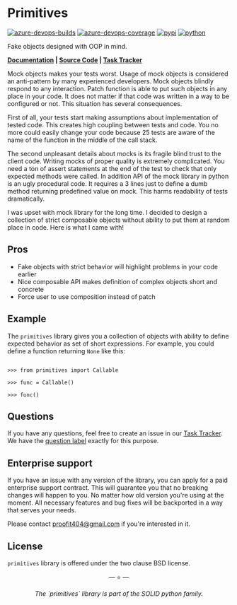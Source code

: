 # Primitives

[![azure-devops-builds](https://img.shields.io/azure-devops/build/proofit404/primitives/18?style=flat-square)](https://dev.azure.com/proofit404/primitives/_build/latest?definitionId=18&branchName=master)
[![azure-devops-coverage](https://img.shields.io/azure-devops/coverage/proofit404/primitives/18?style=flat-square)](https://dev.azure.com/proofit404/primitives/_build/latest?definitionId=18&branchName=master)
[![pypi](https://img.shields.io/pypi/v/primitives?style=flat-square)](https://pypi.org/project/primitives)
[![python](https://img.shields.io/pypi/pyversions/primitives?style=flat-square)](https://pypi.org/project/primitives)

Fake objects designed with OOP in mind.

**[Documentation](https://proofit404.github.io/primitives) |
[Source Code](https://github.com/proofit404/primitives) |
[Task Tracker](https://github.com/proofit404/primitives/issues)**

Mock objects makes your tests worst. Usage of mock objects is considered an
anti-pattern by many experienced developers. Mock objects blindly respond to any
interaction. Patch function is able to put such objects in any place in your
code. It does not matter if that code was written in a way to be configured or
not. This situation has several consequences.

First of all, your tests start making assumptions about implementation of tested
code. This creates high coupling between tests and code. You no more could
easily change your code because 25 tests are aware of the name of the function
in the middle of the call stack.

The second unpleasant details about mocks is its fragile blind trust to the
client code. Writing mocks of proper quality is extremely complicated. You need
a ton of assert statements at the end of the test to check that only expected
methods were called. In addition API of the mock library in python is an ugly
procedural code. It requires a 3 lines just to define a dumb method returning
predefined value on mock. This harms readability of tests dramatically.

I was upset with mock library for the long time. I decided to design a
collection of strict composable objects without ability to put them at random
place in code. Here is what I came with!

## Pros

- Fake objects with strict behavior will highlight problems in your code earlier
- Nice composable API makes definition of complex objects short and concrete
- Force user to use composition instead of patch

## Example

The `primitives` library gives you a collection of objects with ability to
define expected behavior as set of short expressions. For example, you could
define a function returning `None` like this:

```pycon

>>> from primitives import Callable

>>> func = Callable()

>>> func()

```

## Questions

If you have any questions, feel free to create an issue in our
[Task Tracker](https://github.com/proofit404/primitives/issues). We have the
[question label](https://github.com/proofit404/primitives/issues?q=is%3Aopen+is%3Aissue+label%3Aquestion)
exactly for this purpose.

## Enterprise support

If you have an issue with any version of the library, you can apply for a paid
enterprise support contract. This will guarantee you that no breaking changes
will happen to you. No matter how old version you're using at the moment. All
necessary features and bug fixes will be backported in a way that serves your
needs.

Please contact [proofit404@gmail.com](mailto:proofit404@gmail.com) if you're
interested in it.

## License

`primitives` library is offered under the two clause BSD license.

<p align="center">&mdash; ⭐️ &mdash;</p>
<p align="center"><i>The `primitives` library is part of the SOLID python family.</i></p>
